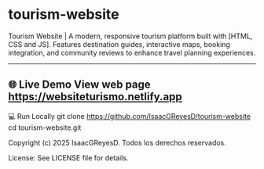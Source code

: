# tourism-website

Tourism Website | A modern, responsive tourism platform built with [HTML, CSS and JS]. Features destination guides, interactive maps, booking integration, and community reviews to enhance travel planning experiences.

---
🌐 Live Demo
View web page https://websiteturismo.netlify.app
---
💻 Run Locally
git clone https://github.com/IsaacGReyesD/tourism-website
cd tourism-website.git

Copyright (c) 2025 IsaacGReyesD. Todos los derechos reservados.

License: See LICENSE file for details.
